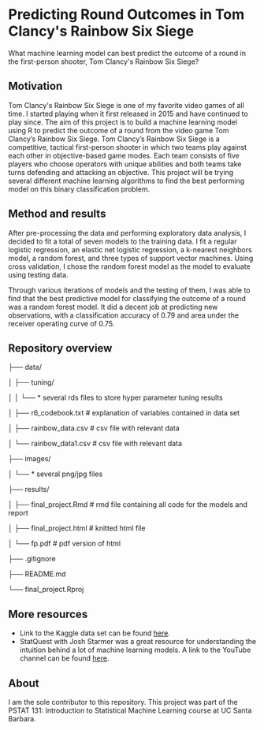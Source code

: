 # Predicting Round Outcomes in Tom Clancy's Rainbow Six Siege

What machine learning model can best predict the outcome of a round in the first-person shooter, Tom Clancy's Rainbow Six Siege?


## Motivation

Tom Clancy's Rainbow Six Siege is one of my favorite video games of all time. I started playing when it first released in 2015 and have continued to play since. The aim of this project 
is to build a machine learning model using R to predict the outcome of a round from the video game Tom Clancy’s Rainbow Six Siege. Tom Clancy’s Rainbow Six Siege is a competitive, 
tactical first-person shooter in which two teams play against each other in objective-based game modes. Each team consists of five players who choose operators with unique 
abilities and both teams take turns defending and attacking an objective. This project will be trying several different machine learning algorithms to find the best performing model on 
this binary classification problem.


## Method and results

After pre-processing the data and performing exploratory data analysis, I decided to fit a total of seven models to the training data. I fit a regular logistic regression, an elastic net 
logistic regression, a k-nearest neighbors model, a random forest, and three types of support vector machines. Using cross validation, I chose the 
random forest model as the model to evaluate using testing data.

Through various iterations of models and the testing of them, I was able to find that the best predictive model for classifying the outcome of a round was a random forest model. It did a decent job at predicting new observations, with a classification accuracy of 0.79 and area under the receiver operating curve of 0.75.


## Repository overview


├── data/

│   ├── tuning/

│   │   └── * several rds files to store hyper parameter tuning results

│   ├── r6_codebook.txt  # explanation of variables contained in data set

│   ├── rainbow_data.csv  # csv file with relevant data

│   └── rainbow_data1.csv  # csv file with relevant data

├── images/

│   └── * several png/jpg files

├── results/

│   ├── final_project.Rmd  # rmd file containing all code for the models and report

│   ├── final_project.html  # knitted html file

│   └── fp.pdf  # pdf version of html

├── .gitignore

├── README.md

└── final_project.Rproj


## More resources

* Link to the Kaggle data set can be found [here](https://www.kaggle.com/datasets/maxcobra/rainbow-six-siege-s5-ranked-dataset).
* StatQuest with Josh Starmer was a great resource for understanding the intuition behind a lot of machine learning models. A link to the YouTube channel can be found [here](https://www.youtube.com/@statquest).


## About

I am the sole contributor to this repository. This project was part of the PSTAT 131: Introduction to Statistical Machine Learning course at UC Santa Barbara.
